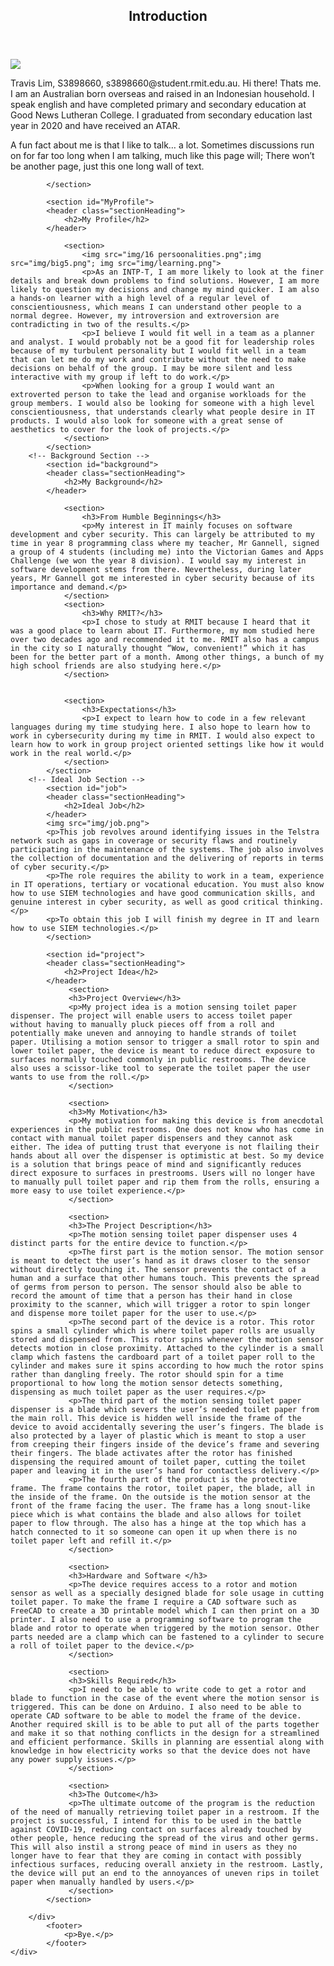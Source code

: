 <html lang="en">
<head>
  <meta charset="utf-8">
  <meta name="description" content="My Student Website">
  <meta name="author" content="E07593">

  <link rel="stylesheet" href="css/styles.css?v=1.0">

</head>

<body>
<!-- Wrap -->
	<div id="wrapper">
		<!-- Main -->
		<div id="main">			
		<!-- Intro Section-->
			<section id="intro">
			<header class="sectionHeading">
				<h2>Introduction</h2>
			</header>
			<img src="./img/20210205_164223.jpg">
			<p>Travis Lim, S3898660, s3898660@student.rmit.edu.au.
Hi there! Thats me. I am an Australian born overseas and raised in an Indonesian household. I speak english and have completed primary and secondary education at Good News Lutheran College. I graduated from secondary education last year in 2020 and have received an ATAR. 
</p>
            <p>A fun fact about me is that I like to talk… a lot. Sometimes discussions run on for far too long when I am talking, much like this page will; There won’t be another page, just this one long wall of text.</p>
    
			</section>
			
			<section id="MyProfile">
			<header class="sectionHeading">
				<h2>My Profile</h2>
			</header>
			   
			    <section>
				    <img src="img/16 persoonalities.png";img src="img/big5.png"; img src="img/learning.png">
					<p>As an INTP-T, I am more likely to look at the finer details and break down problems to find solutions. However, I am more likely to question my decisions and change my mind quicker. I am also a hands-on learner with a high level of a regular level of conscientiousness, which means I can understand other people to a normal degree. However, my introversion and extroversion are contradicting in two of the results.</p>
					<p>I believe I would fit well in a team as a planner and analyst. I would probably not be a good fit for leadership roles because of my turbulent personality but I would fit well in a team that can let me do my work and contribute without the need to make decisions on behalf of the group. I may be more silent and less interactive with my group if left to do work.</p>
					<p>When looking for a group I would want an extroverted person to take the lead and organise workloads for the group members. I would also be looking for someone with a high level conscientiousness, that understands clearly what people desire in IT products. I would also look for someone with a great sense of aesthetics to cover for the look of projects.</p>
				</section>	
			</section>
		<!-- Background Section -->
			<section id="background">
			<header class="sectionHeading">
				<h2>My Background</h2>
			</header>
			
				<section>
					<h3>From Humble Beginnings</h3>
					<p>My interest in IT mainly focuses on software development and cyber security. This can largely be attributed to my time in year 8 programming class where my teacher, Mr Gannell, signed a group of 4 students (including me) into the Victorian Games and Apps Challenge (we won the year 8 division). I would say my interest in software development stems from there. Nevertheless, during later years, Mr Gannell got me interested in cyber security because of its importance and demand.</p>
				</section>
				<section>
					<h3>Why RMIT?</h3>
					<p>I chose to study at RMIT because I heard that it was a good place to learn about IT. Furthermore, my mom studied here over two decades ago and recommended it to me. RMIT also has a campus in the city so I naturally thought “Wow, convenient!” which it has been for the better part of a month. Among other things, a bunch of my high school friends are also studying here.</p>
				</section>
				
				
				<section>
					<h3>Expectations</h3>
					<p>I expect to learn how to code in a few relevant languages during my time studying here. I also hope to learn how to work in cybersecurity during my time in RMIT. I would also expect to learn how to work in group project oriented settings like how it would work in the real world.</p>
				</section>
			</section>  
		<!-- Ideal Job Section -->
			<section id="job">
			<header class="sectionHeading">
				<h2>Ideal Job</h2>
			</header>	
			<img src="img/job.png">
			<p>This job revolves around identifying issues in the Telstra network such as gaps in coverage or security flaws and routinely participating in the maintenance of the systems. The job also involves the collection of documentation and the delivering of reports in terms of cyber security.</p>
			<p>The role requires the ability to work in a team, experience in IT operations, tertiary or vocational education. You must also know how to use SIEM technologies and have good communication skills, and genuine interest in cyber security, as well as good critical thinking.</p>
			<p>To obtain this job I will finish my degree in IT and learn how to use SIEM technologies.</p>
			</section>
			
			<section id="project">
			<header class="sectionHeading">
				<h2>Project Idea</h2>
			</header>
			     <section>
				 <h3>Project Overview</h3>
				 <p>My project idea is a motion sensing toilet paper dispenser. The project will enable users to access toilet paper without having to manually pluck pieces off from a roll and potentially make uneven and annoying to handle strands of toilet paper. Utilising a motion sensor to trigger a small rotor to spin and lower toilet paper, the device is meant to reduce direct exposure to surfaces normally touched commonly in public restrooms. The device also uses a scissor-like tool to seperate the toilet paper the user wants to use from the roll.</p>
				 </section>
				 
				 <section>
				 <h3>My Motivation</h3>
				 <p>My motivation for making this device is from anecdotal experiences in the public restrooms. One does not know who has come in contact with manual toilet paper dispensers and they cannot ask either. The idea of putting trust that everyone is not flailing their hands about all over the dispenser is optimistic at best. So my device is a solution that brings peace of mind and significantly reduces direct exposure to surfaces in prestrooms. Users will no longer have to manually pull toilet paper and rip them from the rolls, ensuring a more easy to use toilet experience.</p>
				 </section>
				 
				 <section>
				 <h3>The Project Description</h3>
				 <p>The motion sensing toilet paper dispenser uses 4 distinct parts for the entire device to function.</p>
				 <p>The first part is the motion sensor. The motion sensor is meant to detect the user’s hand as it draws closer to the sensor without directly touching it. The sensor prevents the contact of a human and a surface that other humans touch. This prevents the spread of germs from person to person. The sensor should also be able to record the amount of time that a person has their hand in close proximity to the scanner, which will trigger a rotor to spin longer and dispense more toilet paper for the user to use.</p>
				 <p>The second part of the device is a rotor. This rotor spins a small cylinder which is where toilet paper rolls are usually stored and dispensed from. This rotor spins whenever the motion sensor detects motion in close proximity. Attached to the cylinder is a small clamp which fastens the cardboard part of a toilet paper roll to the cylinder and makes sure it spins according to how much the rotor spins rather than dangling freely. The rotor should spin for a time proportional to how long the motion sensor detects something, dispensing as much toilet paper as the user requires.</p>
				 <p>The third part of the motion sensing toilet paper dispenser is a blade which severs the user’s needed toilet paper from the main roll. This device is hidden well inside the frame of the device to avoid accidentally severing the user’s fingers. The blade is also protected by a layer of plastic which is meant to stop a user from creeping their fingers inside of the device’s frame and severing their fingers. The blade activates after the rotor has finished dispensing the required amount of toilet paper, cutting the toilet paper and leaving it in the user’s hand for contactless delivery.</p>
				 <p>The fourth part of the product is the protective frame. The frame contains the rotor, toilet paper, the blade, all in the inside of the frame. On the outside is the motion sensor at the front of the frame facing the user. The frame has a long snout-like piece which is what contains the blade and also allows for toilet paper to flow through. The also has a hinge at the top which has a hatch connected to it so someone can open it up when there is no toilet paper left and refill it.</p>
				 </section>
				 
				 <section>
				 <h3>Hardware and Software </h3>
				 <p>The device requires access to a rotor and motion sensor as well as a specially designed blade for sole usage in cutting toilet paper. To make the frame I require a CAD software such as FreeCAD to create a 3D printable model which I can then print on a 3D printer. I also need to use a programming software to program the blade and rotor to operate when triggered by the motion sensor. Other parts needed are a clamp which can be fastened to a cylinder to secure a roll of toilet paper to the device.</p>
				 </section>
				 
				 <section>
				 <h3>Skills Required</h3>
				 <p>I need to be able to write code to get a rotor and blade to function in the case of the event where the motion sensor is triggered. This can be done on Arduino. I also need to be able to operate CAD software to be able to model the frame of the device. Another required skill is to be able to put all of the parts together and make it so that nothing conflicts in the design for a streamlined and efficient performance. Skills in planning are essential along with knowledge in how electricity works so that the device does not have any power supply issues.</p>
				 </section>
				 
				 <section>
				 <h3>The Outcome</h3>
				 <p>The ultimate outcome of the program is the reduction of the need of manually retrieving toilet paper in a restroom. If the project is successful, I intend for this to be used in the battle against COVID-19, reducing contact on surfaces already touched by other people, hence reducing the spread of the virus and other germs. This will also instil a strong peace of mind in users as they no longer have to fear that they are coming in contact with possibly infectious surfaces, reducing overall anxiety in the restroom. Lastly, the device will put an end to the annoyances of uneven rips in toilet paper when manually handled by users.</p>
				 </section>
			</section>
		
		</div>
		    <footer>
		        <p>Bye.</p>
		    </footer>  
	</div>
</body>
</html>
